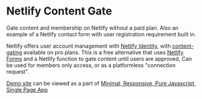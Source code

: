 # Netlify Content Gate
Gate content and membership on Netlify without a paid plan. Also an example of a Netlify contact form with user registration requirement built in.

Netlify offers user account management with [Netlify Identity](https://docs.netlify.com/security/secure-access-to-sites/identity/), with [content-gating](https://www.netlify.com/blog/2018/01/23/getting-started-with-jwt-and-identity/) available on pro plans. This is a free alternative that uses [Netlify Forms](https://docs.netlify.com/forms/setup/) and a Netlify function to gate content until users are approved. Can be used for members only access, or as a platformless "connection request".

[Demo site](https://connect4more.netlify.app/) can be viewed as a part of [Minimal, Responsive, Pure Javascript, Single Page App](https://github.com/i1li/i)
